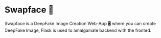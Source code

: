 # Swapface 🔄
Swapface is a DeepFake Image Creation Web-App 🖥 where you can create DeepFake Image, Flask is used to amalgamate backend with the fronted. 

